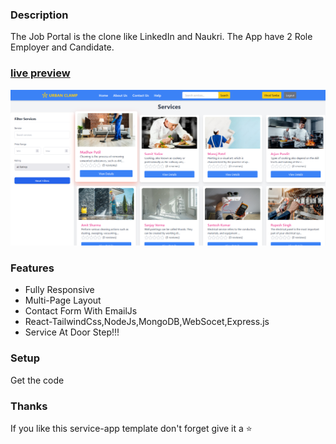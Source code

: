 ### Description

The Job Portal is the clone like LinkedIn and Naukri.
The App have 2 Role Employer and Candidate.

### [live preview]()

[![react Service-app](https://github.com/vinodtambe007/Service-App/blob/main/admin-homepage.png)]()

### Features

- Fully Responsive
- Multi-Page Layout
- Contact Form With EmailJs
- React-TailwindCss,NodeJs,MongoDB,WebSocet,Express.js
- Service At Door Step!!!

### Setup

Get the code

### Thanks

If you like this service-app template don't forget give it a ⭐ 
